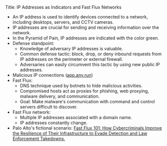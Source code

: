 Title: IP Addresses as Indicators and Fast Flux Networks

- An IP address is used to identify devices connected to a network, including desktops, servers, and CCTV cameras.
- IP addresses are crucial for sending and receiving information over the network.
- In the Pyramid of Pain, IP addresses are indicated with the color green.
- Defense standpoint:
  - Knowledge of adversary IP addresses is valuable.
  - Common defense tactic: block, drop, or deny inbound requests from IP addresses on the perimeter or external firewall.
  - Adversaries can easily circumvent this tactic by using new public IP addresses.
- Malicious IP connections ([app.any.run](https://app.any.run))
- Fast Flux:
  - DNS technique used by botnets to hide malicious activities.
  - Compromised hosts act as proxies for phishing, web proxying, malware delivery, and communication.
  - Goal: Make malware's communication with command and control servers difficult to discover.
- Fast Flux network:
  - Multiple IP addresses associated with a domain name.
  - IP addresses constantly change.
- Palo Alto's fictional scenario:  [Fast Flux 101: How Cybercriminals Improve the Resilience of Their Infrastructure to Evade Detection and Law Enforcement Takedowns.](https://unit42.paloaltonetworks.com/fast-flux-101/)